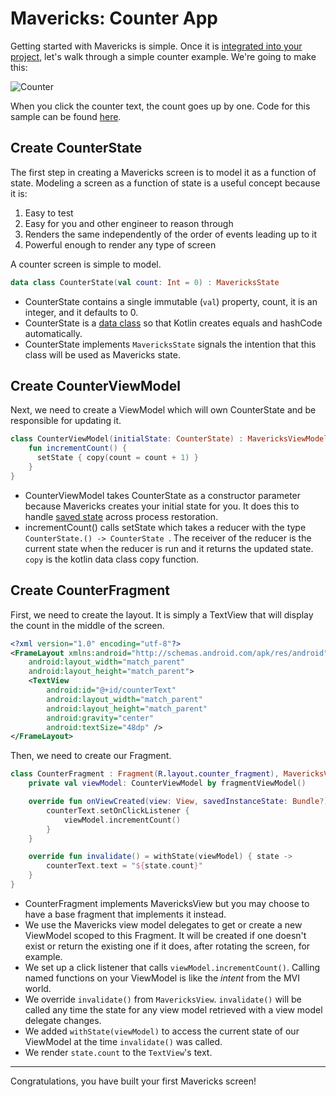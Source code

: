 # Mavericks: Counter App

Getting started with Mavericks is simple. Once it is [integrated into your project](setup.md), let's walk through a simple counter example. We're going to make this:

![Counter](/images/counter.png)

When you click the counter text, the count goes up by one.
Code for this sample can be found [here](https://github.com/airbnb/MvRx/tree/master/counter).

## Create CounterState

The first step in creating a Mavericks screen is to model it as a function of state. Modeling a screen as a function of state is a useful concept because it is:
1. Easy to test
1. Easy for you and other engineer to reason through
1. Renders the same independently of the order of events leading up to it
1. Powerful enough to render any type of screen

A counter screen is simple to model.
```kotlin
data class CounterState(val count: Int = 0) : MavericksState
```
* CounterState contains a single immutable (`val`) property, count, it is an integer, and it defaults to 0.
* CounterState is a [data class](https://kotlinlang.org/docs/reference/data-classes.html) so that Kotlin creates equals and hashCode automatically.
* CounterState implements `MavericksState` signals the intention that this class will be used as Mavericks state.

## Create CounterViewModel

Next, we need to create a ViewModel which will own CounterState and be responsible for updating it.
```kotlin
class CounterViewModel(initialState: CounterState) : MavericksViewModel<CounterState>(state) {
    fun incrementCount() {
      setState { copy(count = count + 1) }
    }
}
```
* CounterViewModel takes CounterState as a constructor parameter because Mavericks creates your initial state for you. It does this to handle [saved state](/saved-state.md) across process restoration.
* incrementCount() calls setState which takes a reducer with the type `CounterState.() -> CounterState `. The receiver of the reducer is the current state when the reducer is run and it returns the updated state. `copy` is the kotlin data class copy function.

## Create CounterFragment

First, we need to create the layout. It is simply a TextView that will display the count in the middle of the screen.
```xml
<?xml version="1.0" encoding="utf-8"?>
<FrameLayout xmlns:android="http://schemas.android.com/apk/res/android"
    android:layout_width="match_parent"
    android:layout_height="match_parent">
    <TextView
        android:id="@+id/counterText"
        android:layout_width="match_parent"
        android:layout_height="match_parent"
        android:gravity="center"
        android:textSize="48dp" />
</FrameLayout>
```

Then, we need to create our Fragment.
```kotlin
class CounterFragment : Fragment(R.layout.counter_fragment), MavericksView {
    private val viewModel: CounterViewModel by fragmentViewModel()

    override fun onViewCreated(view: View, savedInstanceState: Bundle?) {
        counterText.setOnClickListener {
            viewModel.incrementCount()
        }
    }

    override fun invalidate() = withState(viewModel) { state ->
        counterText.text = "${state.count}"
    }
}
```
* CounterFragment implements MavericksView but you may choose to have a base fragment that implements it instead.
* We use the Mavericks view model delegates to get or create a new ViewModel scoped to this Fragment. It will be created if one doesn't exist or return the existing one if it does, after rotating the screen, for example.
* We set up a click listener that calls `viewModel.incrementCount()`. Calling named functions on your ViewModel is like the _intent_ from the MVI world.
* We override `invalidate()` from `MavericksView`. `invalidate()` will be called any time the state for any view model retrieved with a view model delegate changes.
* We added `withState(viewModel)` to access the current state of our ViewModel at the time `invalidate()` was called.
* We render `state.count` to the `TextView`'s text.

***

Congratulations, you have built your first Mavericks screen!
